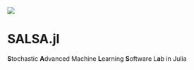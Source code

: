 <img src="https://www.dropbox.com/s/ue01x17cs51y9mb/salsa.jpg?dl=0"></img>

# SALSA.jl
<b>S</b>tochastic <b>A</b>dvanced Machine <b>L</b>earning <b>S</b>oftware L<b>a</b>b in Julia
